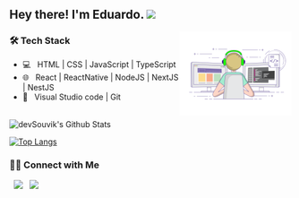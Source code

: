<!--
**caduxl007/caduxl007** is a ✨ _special_ ✨ repository because its `README.md` (this file) appears on your GitHub profile.

Here are some ideas to get you started:

- 🔭 I’m currently working on ...
- 🌱 I’m currently learning ...
- 👯 I’m looking to collaborate on ...
- 🤔 I’m looking for help with ...
- 💬 Ask me about ...
- 📫 How to reach me: ...
- 😄 Pronouns: ... 
- ⚡ Fun fact: ...  
-->

<h2> Hey there! I'm Eduardo. <img src="https://github.com/souvikguria98/souvikguria98/blob/master/Hi.gif" width="25"></h2>
<img align="right" alt="GIF" src="https://raw.githubusercontent.com/devSouvik/devSouvik/master/gif3.gif" width="200"/>

<!--
<h3> 👨🏻‍💻 About Me </h3>

 - 🔭 &nbsp; I’m currently learning Flutter Application Development
- 🤔 &nbsp; Exploring new technologies and developing software solutions and quick hacks.
- 🎓 &nbsp; Studying Computer Science, computer programming and Mathematics.
- 💼 &nbsp; Android developer and front-end web developer.
- 🌱 &nbsp; Enthusiast in cyber Security and Artificial Intelligence .
- ✍️ &nbsp; Watching Anime and trying out latest design trends as hobbies/side hustles.
- ☕ &nbsp; I belive, a perfect cup of coffee can be the ultimate solution for any stress. 
-->

<h3>🛠 Tech Stack</h3>

- 💻 &nbsp; HTML | CSS | JavaScript | TypeScript
- 🌐 &nbsp; React | ReactNative | NodeJS | NextJS | NestJS
- 🔧 &nbsp; Visual Studio code | Git

</br>

<img align="center" src="https://github-readme-stats.vercel.app/api?username=caduxl007&include_all_commits=true&count_private=true&show_icons=true&line_height=20&title_color=7A7ADB&icon_color=2234AE&text_color=D3D3D3&bg_color=0,000000,130F40" alt="devSouvik's Github Stats">

</br>

[![Top Langs](https://github-readme-stats.vercel.app/api/top-langs/?username=caduxl007&layout=compact&text_color=daf7dc&bg_color=151515)](https://github.com/caduxl007/github-readme-stats)


<h3> 🤝🏻 Connect with Me </h3>

<!-- <p align="center">  
&nbsp; <a href="https://www.instagram.com/cadu_silv18/" target="_blank" rel="noopener noreferrer"><img src="https://img.icons8.com/plasticine/100/000000/instagram-new.png" width="50" /></a>   -->
&nbsp; <a href="https://www.linkedin.com/in/cadudev/" target="_blank" rel="noopener noreferrer"><img src="https://img.icons8.com/plasticine/100/000000/linkedin.png" width="50" /></a>
&nbsp; <a href="mailto:eduardo2020dev@gmail.com" target="_blank" rel="noopener noreferrer"><img src="https://img.icons8.com/plasticine/100/000000/gmail.png"  width="50" /></a>
</p>

<!--⭐️ From [devSouvik](https://github.com/caduxl007) --> 

